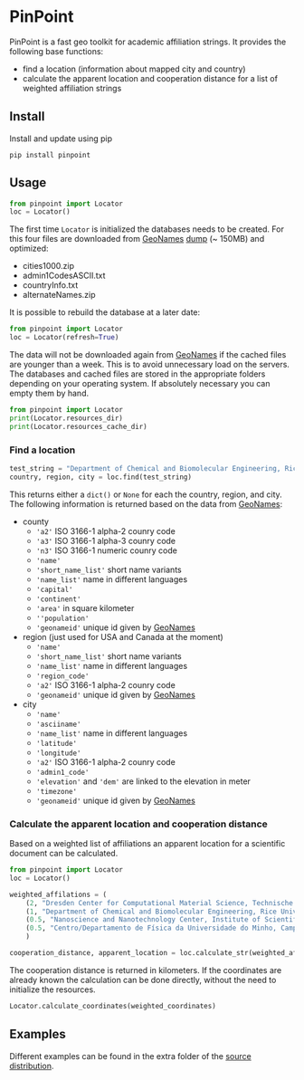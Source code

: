 # PinPoint

PinPoint is a fast geo toolkit for academic affiliation strings.
It provides the following base functions:

* find a location (information about mapped city and country)
* calculate the apparent location and cooperation distance for a list of weighted affiliation strings

## Install
Install and update using pip

```
pip install pinpoint
```

## Usage

```python
from pinpoint import Locator
loc = Locator()
```

The first time ```Locator``` is initialized the databases needs to be created.
For this four files are downloaded from [GeoNames](http://www.geonames.org) [dump](http://download.geonames.org/export/dump/) (~ 150MB) and optimized:

* cities1000.zip
* admin1CodesASCII.txt
* countryInfo.txt
* alternateNames.zip

It is possible to rebuild the database at a later date:
```python
from pinpoint import Locator
loc = Locator(refresh=True)
```
The data will not be downloaded again from [GeoNames](http://www.geonames.org) if the cached files are younger than a week.
This is to avoid unnecessary load on the servers.
The databases and cached files are stored in the appropriate folders depending on your operating system.
If absolutely necessary you can empty them by hand.

```python
from pinpoint import Locator
print(Locator.resources_dir)
print(Locator.resources_cache_dir)
```

### Find a location

```python
test_string = "Department of Chemical and Biomolecular Engineering, Rice University, Houston, TX, United States"
country, region, city = loc.find(test_string)
```

This returns either a `dict()` or `None` for each the country, region, and city.
The following information is returned based on the data from [GeoNames](http://www.geonames.org):

* county
  * `'a2'` ISO 3166-1 alpha-2 counry code
  * `'a3'` ISO 3166-1 alpha-3 counry code
  * `'n3'` ISO 3166-1 numeric counry code
  * `'name'`
  * `'short_name_list'` short name variants
  * `'name_list'` name in different languages
  * `'capital'`
  * `'continent'`
  * `'area'` in square kilometer
  * `''population'`
  * `'geonameid'` unique id given by [GeoNames](http://www.geonames.org)
* region (just used for USA and Canada at the moment)
  * `'name'`
  * `'short_name_list'` short name variants
  * `'name_list'` name in different languages
  * `'region_code'`
  * `'a2'` ISO 3166-1 alpha-2 counry code
  * `'geonameid'` unique id given by [GeoNames](http://www.geonames.org)
* city
  * `'name'`
  * `'asciiname'`
  * `'name_list'` name in different languages
  * `'latitude'`
  * `'longitude'`
  * `'a2'` ISO 3166-1 alpha-2 counry code
  * `'admin1_code'`
  * `'elevation'` and `'dem'` are linked to the elevation in meter
  * `'timezone'`
  * `'geonameid'` unique id given by [GeoNames](http://www.geonames.org)

### Calculate the apparent location and cooperation distance

Based on a weighted list of affiliations an apparent location for a scientific document can be calculated.

```python
from pinpoint import Locator
loc = Locator()

weighted_affilations = (
    (2, "Dresden Center for Computational Material Science, Technische Universität Dresden, Dresden, Germany"),
    (1, "Department of Chemical and Biomolecular Engineering, Rice University, Houston, TX, United States"),
    (0.5, "Nanoscience and Nanotechnology Center, Institute of Scientific and Industrial Research (ISIR), Osaka University, 8-1 Mihogaoka, Ibaraki, Osaka, Japan"),
    (0.5, "Centro/Departamento de Física da Universidade do Minho, Campus de Gualtar, 4710-057 Braga, Portugal"),
    )

cooperation_distance, apparent_location = loc.calculate_str(weighted_affilations)
```

The cooperation distance is returned in kilometers.
If the coordinates are already known the calculation can be done directly, without the need to initialize the resources.

```python
Locator.calculate_coordinates(weighted_coordinates)
```

## Examples

Different examples can be found in the extra folder of the [source distribution](https://bitbucket.org/nathan-diodan/pinpoint/src/master/extras/README.md).

